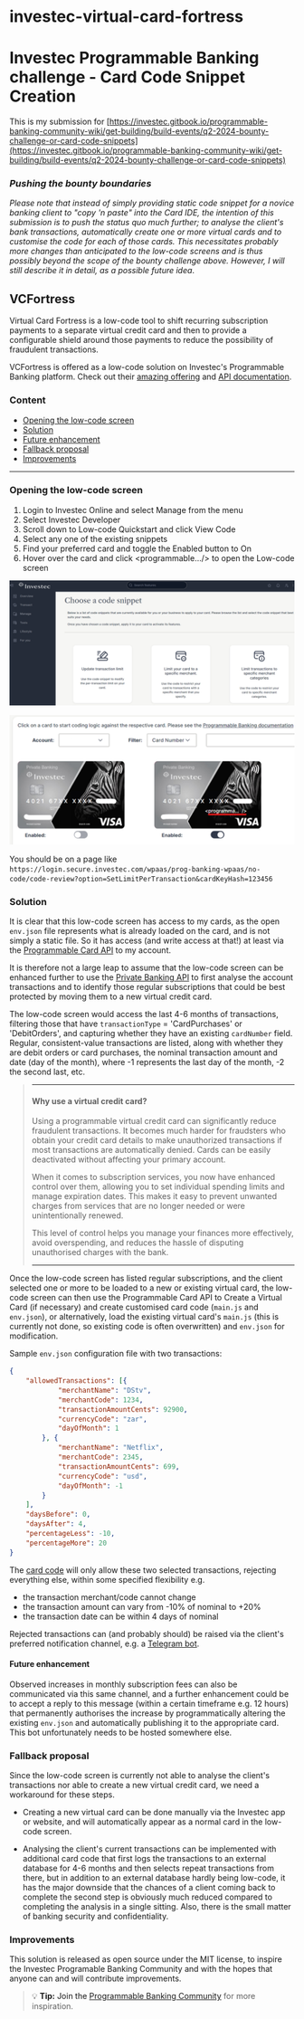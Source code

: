 # investec-virtual-card-fortress

# Investec Programmable Banking challenge - Card Code Snippet Creation

This is my submission for [https://investec.gitbook.io/programmable-banking-community-wiki/get-building/build-events/q2-2024-bounty-challenge-or-card-code-snippets](https://investec.gitbook.io/programmable-banking-community-wiki/get-building/build-events/q2-2024-bounty-challenge-or-card-code-snippets)

### _Pushing the bounty boundaries_

_Please note that instead of simply providing static code snippet for a novice banking client to "copy 'n paste" into the Card IDE, the intention of this submission is to push the status quo much further; to analyse the client's bank transactions, automatically create one or more virtual cards and to customise the code for each of those cards.  This necessitates probably more changes than anticipated to the low-code screens and is thus possibly beyond the scope of the bounty challenge above.  However, I will still describe it in detail, as a possible future idea_.

## VCFortress 

Virtual Card Fortress is a low-code tool to shift recurring subscription payments to a separate virtual credit card and then to provide a configurable shield around those payments to reduce the possibility of fraudulent transactions.

VCFortress is offered as a low-code solution on Investec's Programmable Banking platform.  Check out their [amazing offering](https://www.investec.com/en_za/banking/tech-professionals/programmable-banking.html) and [API documentation](https://developer.investec.com/).

### Content

- [Opening the low-code screen](#heading--1)  
- [Solution](#heading--2)  
- [Future enhancement](#heading--3)  
- [Fallback proposal](#heading--4)  
- [Improvements](#heading--5)  

----

<a name="heading--1"/>

### Opening the low-code screen

1. Login to Investec Online and select Manage from the menu
1. Select Investec Developer
1. Scroll down to Low-code Quickstart and click View Code
1. Select any one of the existing snippets
1. Find your preferred card and toggle the Enabled button to On
1. Hover over the card and click <programmable.../> to open the Low-code screen

![Opening Low-code Quickstart](./images/code-snippets.png?raw=true)

![Selecting a Programmable Card](./images/card-selection.png?raw=true)

You should be on a page like `https://login.secure.investec.com/wpaas/prog-banking-wpaas/no-code/code-review?option=SetLimitPerTransaction&cardKeyHash=123456`

<a name="heading--2"/>

### Solution

It is clear that this low-code screen has access to my cards, as the open `env.json` file represents what is already loaded on the card, and is not simply a static file.  So it has access (and write access at that!) at least via the [Programmable Card API](https://developer.investec.com/za/api-products/documentation/SA_Card_Code) to my account.

It is therefore not a large leap to assume that the low-code screen can be enhanced further to use the [Private Banking API](https://developer.investec.com/za/api-products/documentation/SA_PB_Account_Information) to first analyse the account transactions and to identify those regular subscriptions that could be best protected by moving them to a new virtual credit card.  

The low-code screen would access the last 4-6 months of transactions, filtering those that have `transactionType` = 'CardPurchases' or 'DebitOrders', and capturing whether they have an existing `cardNumber` field.  Regular, consistent-value transactions are listed, along with whether they are debit orders or card purchases, the nominal transaction amount and date (day of the month), where -1 represents the last day of the month, -2 the second last, etc.

> ----
> #### Why use a virtual credit card?
> 
> Using a programmable virtual credit card can significantly reduce fraudulent transactions. It becomes much harder for fraudsters who obtain your credit card details to make unauthorized transactions if most transactions are automatically denied.  Cards can be easily deactivated without affecting your primary account. 
> 
> When it comes to subscription services, you now have enhanced control over them, allowing you to set individual spending limits and manage expiration dates. This makes it easy to prevent unwanted charges from services that are no longer needed or were unintentionally renewed. 
> 
> This level of control helps you manage your finances more effectively, avoid overspending, and reduces the hassle of disputing unauthorised charges with the bank.
> 
> ----

Once the low-code screen has listed regular subscriptions, and the client selected one or more to be loaded to a new or existing virtual card, the low-code screen can then use the Programmable Card API to Create a Virtual Card (if necessary) and create customised card code (`main.js` and `env.json`), or alternatively, load the existing virtual card's `main.js` (this is currently not done, so existing code is often overwritten) and `env.json` for modification.

Sample `env.json` configuration file with two transactions:

```json
{
    "allowedTransactions": [{
            "merchantName": "DStv",
            "merchantCode": 1234,
            "transactionAmountCents": 92900,
            "currencyCode": "zar",
            "dayOfMonth": 1
        }, {
            "merchantName": "Netflix",
            "merchantCode": 2345,
            "transactionAmountCents": 699,
            "currencyCode": "usd",
            "dayOfMonth": -1
        }
    ],
    "daysBefore": 0,
    "daysAfter": 4,
    "percentageLess": -10,
    "percentageMore": 20
}
```

The [card code](https://github.com/petersmythe/investec-virtual-card-fortress/blob/main/main.js) will only allow these two selected transactions, rejecting everything else, within some specified flexibility e.g. 
* the transaction merchant/code cannot change
* the transaction amount can vary from -10% of nominal to +20%
* the transaction date can be within 4 days of nominal

Rejected transactions can (and probably should) be raised via the client's preferred notification channel, e.g. a [Telegram bot](https://drive.google.com/file/d/1rnbHtGYngtWP2S3M5TAcCec_GIp30U6j/view).  

<a name="heading--3"/>

#### Future enhancement

Observed increases in monthly subscription fees can also be communicated via this same channel, and a further enhancement could be to accept a reply to this message (within a certain timeframe e.g. 12 hours) that permanently authorises the increase by programmatically altering the existing `env.json` and automatically publishing it to the appropriate card.  This bot unfortunately needs to be hosted somewhere else.

<a name="heading--4"/>

### Fallback proposal

Since the low-code screen is currently not able to analyse the client's transactions nor able to create a new virtual credit card, we need a workaround for these steps.  

* Creating a new virtual card can be done manually via the Investec app or website, and will automatically appear as a normal card in the low-code screen.

* Analysing the client's current transactions can be implemented with additional card code that first logs the transactions to an external database for 4-6 months and then selects repeat transactions from there, but in addition to an external database hardly being low-code, it has the major downside that the chances of a client coming back to complete the second step is obviously much reduced compared to completing the analysis in a single sitting.  Also, there is the small matter of banking security and confidentiality.

<a name="heading--5"/>

### Improvements

This solution is released as open source under the MIT license, to inspire the Investec Programable Banking Community and with the hopes that anyone can and will contribute improvements.


> :bulb: **Tip:** Join the [Programmable Banking Community](https://investec.gitbook.io/programmable-banking-community-wiki/home/readme) for more inspiration.